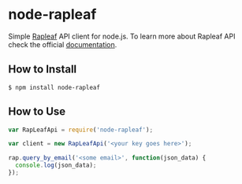 # node-rapleaf

Simple [Rapleaf](www.rapleaf.com) API client for node.js. To learn more about Rapleaf API check the official [documentation](https://www.rapleaf.com/developers/api_docs/personalization/direct).

## How to Install

    $ npm install node-rapleaf

## How to Use

```js
var RapLeafApi = require('node-rapleaf');

var client = new RapLeafApi('<your key goes here>');

rap.query_by_email('<some email>', function(json_data) {
  console.log(json_data);
});
```
